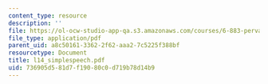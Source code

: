 ```yaml
---
content_type: resource
description: ''
file: https://ol-ocw-studio-app-qa.s3.amazonaws.com/courses/6-883-pervasive-human-centric-computing-sma-5508-spring-2006/736905d581d7f19080c0d719b78d14b9_l14_simplespeech.pdf
file_type: application/pdf
parent_uid: a8c50161-3362-2f62-aaa2-7c5225f388bf
resourcetype: Document
title: l14_simplespeech.pdf
uid: 736905d5-81d7-f190-80c0-d719b78d14b9
---
```

